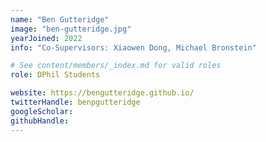 ```yaml
---
name: "Ben Gutteridge"
image: "ben-gutteridge.jpg"
yearJoined: 2022
info: "Co-Supervisors: Xiaowen Dong, Michael Bronstein"

# See content/members/_index.md for valid roles
role: DPhil Students

website: https://bengutteridge.github.io/
twitterHandle: benpgutteridge
googleScholar:
githubHandle:
---
```

